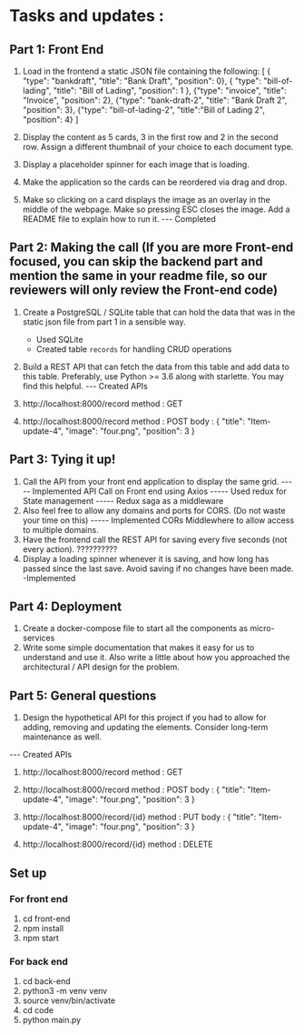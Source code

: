 # Tasks and updates :

## Part 1: Front End

1. Load in the frontend a static JSON file containing the following:
   [
   { "type": "bankdraft", "title": "Bank Draft", "position": 0},
   { "type": "bill-of-lading", "title": "Bill of Lading", "position": 1 },
   {"type": "invoice", "title": "Invoice", "position": 2},
   {"type": "bank-draft-2", "title": "Bank Draft 2", "position": 3},
   {"type": "bill-of-lading-2", "title":"Bill of Lading 2", "position": 4}
   ]

2. Display the content as 5 cards, 3 in the first row and 2 in the second row. Assign a different thumbnail of your choice to each document type.
3. Display a placeholder spinner for each image that is loading.
4. Make the application so the cards can be reordered via drag and drop.
5. Make so clicking on a card displays the image as an overlay in the middle of the webpage. Make so pressing ESC closes the image. Add a README file to explain how to run it.
   --- Completed

## Part 2: Making the call (If you are more Front-end focused, you can skip the backend part and mention the same in your readme file, so our reviewers will only review the Front-end code)

1. Create a PostgreSQL / SQLite table that can hold the data that was in the static json file from part 1 in a sensible way.
   - Used SQLite
   - Created table `records` for handling CRUD operations
2. Build a REST API that can fetch the data from this table and add data to this table. Preferably, use Python >= 3.6 along with starlette. You may find this helpful.
   --- Created APIs

3. http://localhost:8000/record
   method : GET

4. http://localhost:8000/record
   method : POST
   body : {
   "title": "Item-update-4",
   "image": "four.png",
   "position": 3
   }

## Part 3: Tying it up!

1. Call the API from your front end application to display the same grid.
   ----- Implemented API Call on Front end using Axios
   ----- Used redux for State management
   ----- Redux saga as a middleware
2. Also feel free to allow any domains and ports for CORS. (Do not waste your time on this)
   ----- Implemented CORs Middlewhere to allow access to multiple domains.
3. Have the frontend call the REST API for saving every five seconds (not every action).
   ??????????
4. Display a loading spinner whenever it is saving, and how long has passed since the last save. Avoid saving if no changes have been made.
   -Implemented

## Part 4: Deployment

1. Create a docker-compose file to start all the components as micro-services
2. Write some simple documentation that makes it easy for us to understand and use it. Also write a little about how you approached the architectural / API design for the problem.

## Part 5: General questions

1. Design the hypothetical API for this project if you had to allow for adding, removing and updating the elements. Consider long-term maintenance as well.

--- Created APIs

1. http://localhost:8000/record
   method : GET

2. http://localhost:8000/record
   method : POST
   body : {
   "title": "Item-update-4",
   "image": "four.png",
   "position": 3
   }

3. http://localhost:8000/record/{id}
   method : PUT
   body : {
   "title": "Item-update-4",
   "image": "four.png",
   "position": 3
   }

4. http://localhost:8000/record/{id}
   method : DELETE

## Set up

### For front end

1. cd front-end
2. npm install
3. npm start

### For back end

1. cd back-end
2. python3 -m venv venv
3. source venv/bin/activate
4. cd code
5. python main.py
